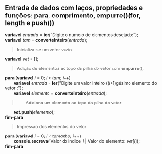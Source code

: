 ## Entrada de dados com laços, propriedades e funções: para, comprimento, empurre()(for, length e push()) 

**variavel** *entrada* = **ler**("Digite o numero de elementos desejado:");<br>
**variavel** *tam* = **converteInteiro**(*entrada*);

>Inicializa-se um vetor vazio

**variavel** *vet* = [];

>Adição de elementos ao topo da pilha do vetor com **empurre**();

**para** (**variavel** *i* = 0; *i* < *tam*; *i*++)<br>
&emsp;&emsp;**variavel** *entrada* = **ler**("Digite um valor inteiro ((*i*+1)gésimo elemento do vetor):");<br>
&emsp;&emsp;**variavel** *elemento* = **converteInteiro**(*entrada*);<br>

>&emsp;&emsp;Adiciona um elemento ao topo da pilha do vetor

&emsp;&emsp;***vet*.push**(*elemento*);<br>
**fim-para**

>Impressao dos elementos do vetor

**para** (**variavel** *i* = 0; *i* < *tamanho*; *i*++)<br>
&emsp;&emsp;**console.escreva**('Valor do indice: *i* | Valor do elemento: *vet*[*i*]);<br>
**fim-para**